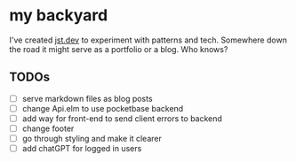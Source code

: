 # my backyard

I've created [jst.dev](https://jst.dev) to experiment with patterns and tech. Somewhere down the road it might serve as a portfolio or a blog. Who knows?

## TODOs

- [ ] serve markdown files as blog posts
- [ ] change Api.elm to use pocketbase backend
- [ ] add way for front-end to send client errors to backend
- [ ] change footer
- [ ] go through styling and make it clearer
- [ ] add chatGPT for logged in users